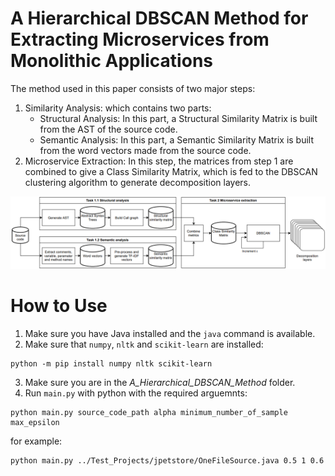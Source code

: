 # A Hierarchical DBSCAN Method for Extracting Microservices from Monolithic Applications

The method used in this paper consists of two major steps:
1. Similarity Analysis: which contains two parts:
    - Structural Analysis: In this part, a Structural Similarity Matrix is built from the AST of the source code.
    - Semantic Analysis: In this part, a Semantic Similarity Matrix is built from the word vectors made from the source code.
2. Microservice Extraction: In this step, the matrices from step 1 are combined to give a Class Similarity Matrix, which is fed to the DBSCAN clustering algorithm to generate decomposition layers.

![a summary of the steps taken to extract the microservices](res/steps.png)


# How to Use

1. Make sure you have Java installed and the `java` command is available.
2. Make sure that `numpy`, `nltk` and `scikit-learn` are installed:
```
python -m pip install numpy nltk scikit-learn
```
3. Make sure you are in the _A_Hierarchical_DBSCAN_Method_ folder.
4. Run `main.py` with python with the required arguemnts:
```
python main.py source_code_path alpha minimum_number_of_sample max_epsilon
```
for example:
```
python main.py ../Test_Projects/jpetstore/OneFileSource.java 0.5 1 0.6
```
